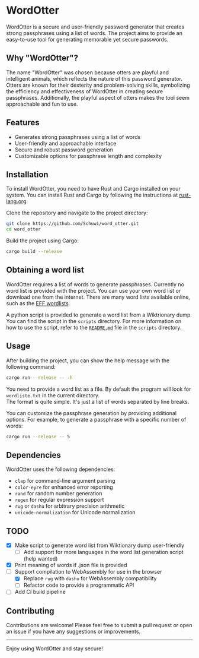 # WordOtter

WordOtter is a secure and user-friendly password generator that creates strong passphrases using a list of words. The project aims to provide an easy-to-use tool for generating memorable yet secure passwords.

## Why "WordOtter"?

The name "WordOtter" was chosen because otters are playful and intelligent animals, which reflects the nature of this password generator. Otters are known for their dexterity and problem-solving skills, symbolizing the efficiency and effectiveness of WordOtter in creating secure passphrases. Additionally, the playful aspect of otters makes the tool seem approachable and fun to use.

## Features

- Generates strong passphrases using a list of words
- User-friendly and approachable interface
- Secure and robust password generation
- Customizable options for passphrase length and complexity

## Installation

To install WordOtter, you need to have Rust and Cargo installed on your system. You can install Rust and Cargo by following the instructions at [rust-lang.org](https://www.rust-lang.org/).

Clone the repository and navigate to the project directory:

```sh
git clone https://github.com/Schuwi/word_otter.git
cd word_otter
```

Build the project using Cargo:

```sh
cargo build --release
```

## Obtaining a word list

WordOtter requires a list of words to generate passphrases. Currently no word list is provided with the project. You can use your own word list or download one from the internet. There are many word lists available online, such as the [EFF wordlists](https://www.eff.org/deeplinks/2016/07/new-wordlists-random-passphrases).

A python script is provided to generate a word list from a Wiktrionary dump. You can find the script in the `scripts` directory. For more information on how to use the script, refer to the [`README.md`](scripts/README.md) file in the `scripts` directory.

## Usage

After building the project, you can show the help message with the following command:

```sh
cargo run --release -- -h
```

You need to provide a word list as a file. By default the program will look for `wordliste.txt` in the current directory.\
The format is quite simple. It's just a list of words separated by line breaks.

You can customize the passphrase generation by providing additional options. For example, to generate a passphrase with a specific number of words:

```sh
cargo run --release -- 5
```

## Dependencies

WordOtter uses the following dependencies:

- `clap` for command-line argument parsing
- `color-eyre` for enhanced error reporting
- `rand` for random number generation
- `regex` for regular expression support
- `rug` or `dashu` for arbitrary precision arithmetic
- `unicode-normalization` for Unicode normalization

## TODO

- [x] Make script to generate word list from Wiktionary dump user-friendly
  - [ ] Add support for more languages in the word list generation script (help wanted)
- [x] Print meaning of words if .json file is provided
- [ ] Support compilation to WebAssembly for use in the browser
  - [x] Replace `rug` with `dashu` for WebAssembly compatibility
  - [ ] Refactor code to provide a programmatic API
- [ ] Add CI build pipeline

## Contributing
Contributions are welcome! Please feel free to submit a pull request or open an issue if you have any suggestions or improvements.

---

Enjoy using WordOtter and stay secure!
